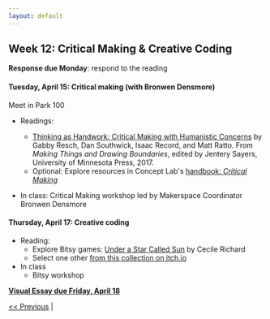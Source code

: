 ```yaml
---
layout: default
---
```


## Week 12: Critical Making & Creative Coding

**Response due Monday**: respond to the reading

#### Tuesday, April 15: Critical making (with Bronwen Densmore)

Meet in Park 100

- Readings:
	- [Thinking as Handwork: Critical Making with Humanistic Concerns](https://dhdebates.gc.cuny.edu/read/untitled-aa1769f2-6c55-485a-81af-ea82cce86966/section/4b5fd8b4-2a39-4d7a-a563-3e611da220f0#annotation-a5b02b3d-dcd3-4b9b-b307-0e78da5ec40c) by Gabby Resch, Dan Southwick, Isaac Record, and Matt Ratto. From *Making Things and Drawing Boundaries*, edited by Jentery Sayers, University of Minnesota Press, 2017.
	- Optional: Explore resources in Concept Lab's [handbook: *Critical Making*](https://www.conceptlab.com/criticalmaking/)

- In class: Critical Making workshop led by Makerspace Coordinator Bronwen Densmore

#### Thursday, April 17: Creative coding

- Reading:
	- Explore Bitsy games: [Under a Star Called Sun](https://haraiva.itch.io/under-a-star-called-sun) by Cecile Richard
	- Select one other [from this collection on itch.io](https://itch.io/games/made-with-bitsy)
- In class
	- Bitsy workshop

**[Visual Essay due Friday, April 18](../assignments/visual-essay)**

[<< Previous](11) | <!-- [Next >> ](12) -->